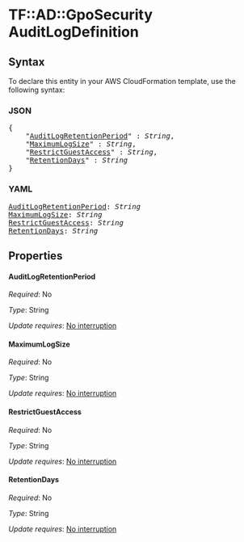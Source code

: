 # TF::AD::GpoSecurity AuditLogDefinition

## Syntax

To declare this entity in your AWS CloudFormation template, use the following syntax:

### JSON

<pre>
{
    "<a href="#auditlogretentionperiod" title="AuditLogRetentionPeriod">AuditLogRetentionPeriod</a>" : <i>String</i>,
    "<a href="#maximumlogsize" title="MaximumLogSize">MaximumLogSize</a>" : <i>String</i>,
    "<a href="#restrictguestaccess" title="RestrictGuestAccess">RestrictGuestAccess</a>" : <i>String</i>,
    "<a href="#retentiondays" title="RetentionDays">RetentionDays</a>" : <i>String</i>
}
</pre>

### YAML

<pre>
<a href="#auditlogretentionperiod" title="AuditLogRetentionPeriod">AuditLogRetentionPeriod</a>: <i>String</i>
<a href="#maximumlogsize" title="MaximumLogSize">MaximumLogSize</a>: <i>String</i>
<a href="#restrictguestaccess" title="RestrictGuestAccess">RestrictGuestAccess</a>: <i>String</i>
<a href="#retentiondays" title="RetentionDays">RetentionDays</a>: <i>String</i>
</pre>

## Properties

#### AuditLogRetentionPeriod

_Required_: No

_Type_: String

_Update requires_: [No interruption](https://docs.aws.amazon.com/AWSCloudFormation/latest/UserGuide/using-cfn-updating-stacks-update-behaviors.html#update-no-interrupt)

#### MaximumLogSize

_Required_: No

_Type_: String

_Update requires_: [No interruption](https://docs.aws.amazon.com/AWSCloudFormation/latest/UserGuide/using-cfn-updating-stacks-update-behaviors.html#update-no-interrupt)

#### RestrictGuestAccess

_Required_: No

_Type_: String

_Update requires_: [No interruption](https://docs.aws.amazon.com/AWSCloudFormation/latest/UserGuide/using-cfn-updating-stacks-update-behaviors.html#update-no-interrupt)

#### RetentionDays

_Required_: No

_Type_: String

_Update requires_: [No interruption](https://docs.aws.amazon.com/AWSCloudFormation/latest/UserGuide/using-cfn-updating-stacks-update-behaviors.html#update-no-interrupt)

